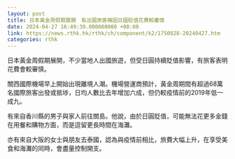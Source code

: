 ```yaml
---
layout: post
title: 日本黃金周假期展開　有出國旅客稱因日圓貶值花費較審慎
date: 2024-04-27 16:49:39.000000000 +08:00
link: https://news.rthk.hk/rthk/ch/component/k2/1750828-20240427.htm
categories: rthk
---
```


日本黃金周假期展開，不少當地人出國旅遊，但受日圓持續貶值影響，有旅客表明花費會較審慎。

關西國際機場早上開始出現離境人潮。機場營運商預計，黃金周期間有超過68萬名國際旅客出發或抵埗，日均人數比去年增加六成，但仍較疫情前的2019年低一成九。

有來自香川縣的男子與家人前往關島。他說，由於日圓貶值，可能無法花更多金錢在用餐和購物方面，而是逗留更長時間在海灘。

亦有來自大阪的女士與朋友去泰國，認為與疫情前相比，旅費大幅上升，在享受美食和海灘的同時，會盡量控制開支。
